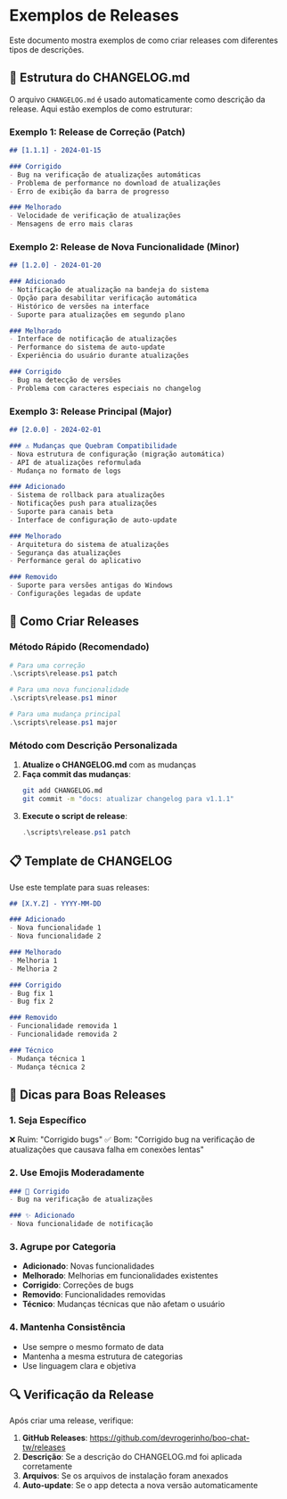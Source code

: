# Exemplos de Releases

Este documento mostra exemplos de como criar releases com diferentes tipos de descrições.

## 📝 **Estrutura do CHANGELOG.md**

O arquivo `CHANGELOG.md` é usado automaticamente como descrição da release. Aqui estão exemplos de como estruturar:

### Exemplo 1: Release de Correção (Patch)
```markdown
## [1.1.1] - 2024-01-15

### Corrigido
- Bug na verificação de atualizações automáticas
- Problema de performance no download de atualizações
- Erro de exibição da barra de progresso

### Melhorado
- Velocidade de verificação de atualizações
- Mensagens de erro mais claras
```

### Exemplo 2: Release de Nova Funcionalidade (Minor)
```markdown
## [1.2.0] - 2024-01-20

### Adicionado
- Notificação de atualização na bandeja do sistema
- Opção para desabilitar verificação automática
- Histórico de versões na interface
- Suporte para atualizações em segundo plano

### Melhorado
- Interface de notificação de atualizações
- Performance do sistema de auto-update
- Experiência do usuário durante atualizações

### Corrigido
- Bug na detecção de versões
- Problema com caracteres especiais no changelog
```

### Exemplo 3: Release Principal (Major)
```markdown
## [2.0.0] - 2024-02-01

### ⚠️ Mudanças que Quebram Compatibilidade
- Nova estrutura de configuração (migração automática)
- API de atualizações reformulada
- Mudança no formato de logs

### Adicionado
- Sistema de rollback para atualizações
- Notificações push para atualizações
- Suporte para canais beta
- Interface de configuração de auto-update

### Melhorado
- Arquitetura do sistema de atualizações
- Segurança das atualizações
- Performance geral do aplicativo

### Removido
- Suporte para versões antigas do Windows
- Configurações legadas de update
```

## 🚀 **Como Criar Releases**

### Método Rápido (Recomendado)
```powershell
# Para uma correção
.\scripts\release.ps1 patch

# Para uma nova funcionalidade
.\scripts\release.ps1 minor

# Para uma mudança principal
.\scripts\release.ps1 major
```

### Método com Descrição Personalizada

1. **Atualize o CHANGELOG.md** com as mudanças
2. **Faça commit das mudanças**:
   ```bash
   git add CHANGELOG.md
   git commit -m "docs: atualizar changelog para v1.1.1"
   ```
3. **Execute o script de release**:
   ```powershell
   .\scripts\release.ps1 patch
   ```

## 📋 **Template de CHANGELOG**

Use este template para suas releases:

```markdown
## [X.Y.Z] - YYYY-MM-DD

### Adicionado
- Nova funcionalidade 1
- Nova funcionalidade 2

### Melhorado
- Melhoria 1
- Melhoria 2

### Corrigido
- Bug fix 1
- Bug fix 2

### Removido
- Funcionalidade removida 1
- Funcionalidade removida 2

### Técnico
- Mudança técnica 1
- Mudança técnica 2
```

## 🎯 **Dicas para Boas Releases**

### 1. **Seja Específico**
❌ Ruim: "Corrigido bugs"
✅ Bom: "Corrigido bug na verificação de atualizações que causava falha em conexões lentas"

### 2. **Use Emojis Moderadamente**
```markdown
### 🐛 Corrigido
- Bug na verificação de atualizações

### ✨ Adicionado
- Nova funcionalidade de notificação
```

### 3. **Agrupe por Categoria**
- **Adicionado**: Novas funcionalidades
- **Melhorado**: Melhorias em funcionalidades existentes
- **Corrigido**: Correções de bugs
- **Removido**: Funcionalidades removidas
- **Técnico**: Mudanças técnicas que não afetam o usuário

### 4. **Mantenha Consistência**
- Use sempre o mesmo formato de data
- Mantenha a mesma estrutura de categorias
- Use linguagem clara e objetiva

## 🔍 **Verificação da Release**

Após criar uma release, verifique:

1. **GitHub Releases**: https://github.com/devrogerinho/boo-chat-tw/releases
2. **Descrição**: Se a descrição do CHANGELOG.md foi aplicada corretamente
3. **Arquivos**: Se os arquivos de instalação foram anexados
4. **Auto-update**: Se o app detecta a nova versão automaticamente
